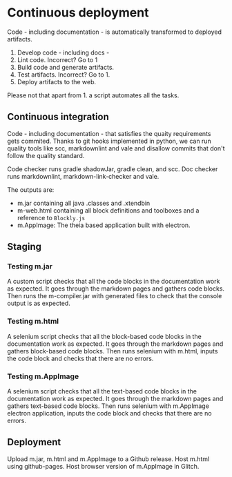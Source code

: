 # Continuous deployment

Code - including documentation - is automatically transformed to deployed
artifacts.

1. Develop code - including docs -
2. Lint code. Incorrect? Go to 1
3. Build code and generate artifacts.
4. Test artifacts. Incorrect? Go to 1.
5. Deploy artifacts to the web.

Please not that apart from 1. a script automates all the tasks.

## Continuous integration

Code - including documentation - that satisfies the quaity requirements gets
commited. Thanks to git hooks implemented in python, we can run quality tools
like scc, markdownlint and vale and disallow commits that don't follow the
quality standard.

Code checker runs gradle shadowJar, gradle clean, and scc. Doc checker runs
markdownlint, markdown-link-checker and vale.

The outputs are:

* m.jar containing all java .classes and .xtendbin
* m-web.html containing all block definitions and toolboxes and a reference to
  `Blockly.js`
* m.AppImage: The theia based application built with electron.

## Staging

### Testing m.jar

A custom script checks that all the code blocks in the documentation work as
expected. It goes through the markdown pages and gathers code blocks. Then runs
the m-compiler.jar with generated files to check that the console output is as
expected.

### Testing m.html

A selenium script checks that all the block-based code blocks in the
documentation work as expected. It goes through the markdown pages and gathers
block-based code blocks. Then runs selenium with m.html, inputs the code block
and checks that there are no errors.

### Testing m.AppImage

A selenium script checks that all the text-based code blocks in the
documentation work as expected. It goes through the markdown pages and gathers
text-based code blocks. Then runs selenium with m.AppImage electron application,
inputs the code block and checks that there are no errors.

## Deployment

Upload m.jar, m.html and m.AppImage to a Github release. Host m.html using
github-pages. Host browser version of m.AppImage in Glitch.
